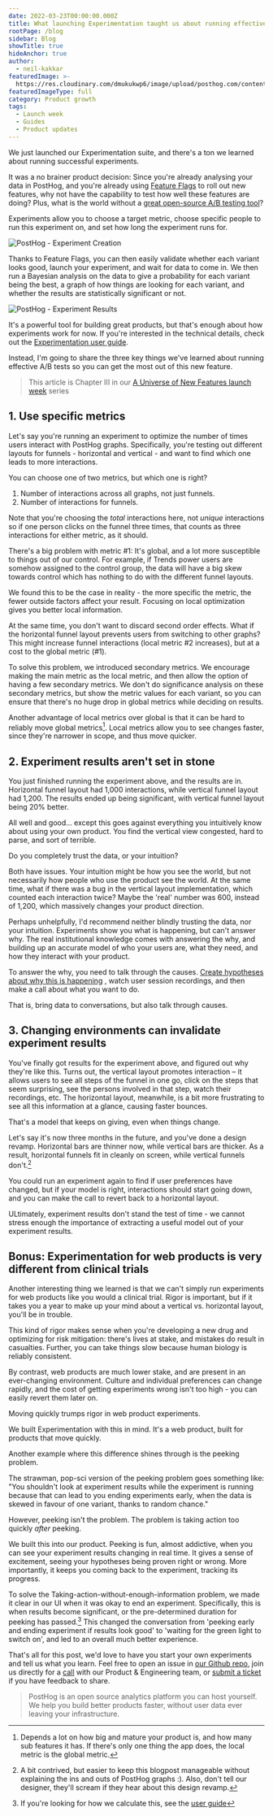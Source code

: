 ```yaml
---
date: 2022-03-23T00:00:00.000Z
title: What launching Experimentation taught us about running effective A/B tests
rootPage: /blog
sidebar: Blog
showTitle: true
hideAnchor: true
author:
  - neil-kakkar
featuredImage: >-
  https://res.cloudinary.com/dmukukwp6/image/upload/posthog.com/contents/images/blog/experiments.jpeg
featuredImageType: full
category: Product growth
tags:
  - Launch week
  - Guides
  - Product updates
---
```


We just launched our Experimentation suite, and there's a ton we learned about running successful experiments.

It was a no brainer product decision: Since you're already analysing your data in PostHog, and you're already using [Feature Flags](/product/feature-flags) to roll out new features, why not have the capability to test how well these features are doing? Plus, what is the world without a [great open-source A/B testing tool](/blog/best-open-source-ab-testing-tools)?

Experiments allow you to choose a target metric, choose specific people to run this experiment on, and set how long the experiment runs for.

![PostHog - Experiment Creation](https://res.cloudinary.com/dmukukwp6/image/upload/v1710055416/posthog.com/contents/images/blog/experimentation/experiment-creation.png)

Thanks to Feature Flags, you can then easily validate whether each variant looks good, launch your experiment, and wait for data to come in. We then run a Bayesian analysis on the data to give a probability for each variant being the best, a graph of how things are looking for each variant, and whether the results are statistically significant or not.

![PostHog - Experiment Results](https://res.cloudinary.com/dmukukwp6/image/upload/v1710055416/posthog.com/contents/images/blog/experimentation/experiment-results.png)

It's a powerful tool for building great products, but that's enough about how experiments work for now. If you're interested in the technical details, check out the [Experimentation user guide](/docs/user-guides/experimentation).  

Instead, I'm going to share the three key things we've learned about running effective A/B tests so you can get the most out of this new feature.

> This article is Chapter III in our [A Universe of New Features launch week](/blog/launch-week-universe-of-new-features) series


## 1. Use specific metrics

Let's say you're running an experiment to optimize the number of times users interact with PostHog graphs. Specifically, you're testing out different layouts for funnels - horizontal and vertical - and want to find which one leads to more interactions.

You can choose one of two metrics, but which one is right?

1. Number of interactions across all graphs, not just funnels.
2. Number of interactions for funnels.

Note that you're choosing the _total_ interactions here, not _unique_ interactions so if one person clicks on the funnel three times, that counts as three interactions for either metric, as it should.

There's a big problem with metric #1: It's global, and a lot more susceptible to things out of our control. For example, if Trends power users are somehow assigned to the control group, the data will have a big skew towards control which has nothing to do with the different funnel layouts.

We found this to be the case in reality - the more specific the metric, the fewer outside factors affect your result. Focusing on local optimization gives you better local information.

At the same time, you don't want to discard second order effects. What if the horizontal funnel layout prevents users from switching to other graphs? This might increase funnel interactions (local metric #2 increases), but at a cost to the global metric (#1).

To solve this problem, we introduced secondary metrics. We encourage making the main metric as the local metric, and then allow the option of having a few secondary metrics. We don't do significance analysis on these secondary metrics, but show the metric values for each variant, so you can ensure that there's no huge drop in global metrics while deciding on results.

Another advantage of local metrics over global is that it can be hard to reliably move global metrics[^2]. Local metrics allow you to see changes faster, since they're narrower in scope, and thus move quicker.

[^2]: Depends a lot on how big and mature your product is, and how many sub features it has. If there's only one thing the app does, the local metric is the global metric.

## 2. Experiment results aren't set in stone

You just finished running the experiment above, and the results are in. Horizontal funnel layout had 1,000 interactions, while vertical funnel layout had 1,200. The results ended up being significant, with vertical funnel layout being 20% better.

All well and good... except this goes against everything you intuitively know about using your own product. You find the vertical view congested, hard to parse, and sort of terrible.

Do you completely trust the data, or your intuition?

Both have issues. Your intuition might be how you see the world, but not necessarily how people who use the product see the world. At the same time, what if there was a bug in the vertical layout implementation, which counted each interaction twice? Maybe the 'real' number was 600, instead of 1,200, which massively changes your product direction.

Perhaps unhelpfully, I'd recommend neither blindly trusting the data, nor your intuition. Experiments show you what is happening, but can't answer why. The real institutional knowledge comes with answering the why, and building up an accurate model of who your users are, what they need, and how they interact with your product.

To answer the why, you need to talk through the causes. <a target='_blank' rel="noopener" href='https://neilkakkar.com/Bayes-Theorem-Framework-for-Critical-Thinking.html'> Create hypotheses about why this is happening</a> , watch user session recordings, and then make a call about what you want to do.

That is, bring data to conversations, but also talk through causes.

## 3. Changing environments can invalidate experiment results

You've finally got results for the experiment above, and figured out why they're like this. Turns out, the vertical layout promotes interaction – it allows users to see all steps of the funnel in one go, click on the steps that seem surprising, see the persons involved in that step, watch their recordings, etc. The horizontal layout, meanwhile, is a bit more frustrating to see all this information at a glance, causing faster bounces.

That's a model that keeps on giving, even when things change.

Let's say it's now three months in the future, and you've done a design revamp. Horizontal bars are thinner now, while vertical bars are thicker. As a result, horizontal funnels fit in cleanly on screen, while vertical funnels don't.[^4]

You could run an experiment again to find if user preferences have changed, but if your model is right, interactions should start going down, and you can make the call to revert back to a horizontal layout.

[^4]: A bit contrived, but easier to keep this blogpost manageable without explaining the ins and outs of PostHog graphs :). Also, don't tell our designer, they'll scream if they hear about this design revamp.

ULtimately, experiment results don't stand the test of time - we cannot stress enough the importance of extracting a useful model out of your experiment results.

## Bonus: Experimentation for web products is very different from clinical trials

Another interesting thing we learned is that we can't simply run experiments for web products like you would a clinical trial. Rigor is important, but if it takes you a year to make up your mind about a vertical vs. horizontal layout, you'll be in trouble.

This kind of rigor makes sense when you're developing a new drug and optimizing for risk mitigation: there's lives at stake, and mistakes do result in casualties. Further, you can take things slow because human biology is reliably consistent.

By contrast, web products are much lower stake, and are present in an ever-changing environment. Culture and individual preferences can change rapidly, and the cost of getting experiments wrong isn't too high - you can easily revert them later on.

Moving quickly trumps rigor in web product experiments.

We built Experimentation with this in mind. It's a web product, built for products that move quickly.

Another example where this difference shines through is the peeking problem.

The strawman, pop-sci version of the peeking problem goes something like: "You shouldn't look at experiment results while the experiment is running because that can lead to you ending experiments early, when the data is skewed in favour of one variant, thanks to random chance."

However, peeking isn't the problem. The problem is taking action too quickly _after_ peeking.

We built this into our product. Peeking is fun, almost addictive, when you can see your experiment results changing in real time. It gives a sense of excitement, seeing your hypotheses being proven right or wrong. More importantly, it keeps you coming back to the experiment, tracking its progress.

To solve the Taking-action-without-enough-information problem, we made it clear in our UI when it was okay to end an experiment. Specifically, this is when results become significant, or the pre-determined duration for peeking has passed.[^1] This changed the conversation from 'peeking early and ending experiment if results look good' to 'waiting for the green light to switch on', and led to an overall much better experience.

[^1]: If you're looking for how we calculate this, see the [user guide](/docs/user-guides/experimentation)

That's all for this post, we'd love to have you start your own experiments and tell us what you learn. Feel free to open an issue in [our Github repo](https://github.com/PostHog/posthog), join us directly for a [call](https://calendly.com/posthog-feedback) with our Product & Engineering team, or [submit a ticket](https://app.posthog.com/home#supportModal) if you have feedback to share.

> PostHog is an open source analytics platform you can host yourself. We help you build better products faster, without user data ever leaving your infrastructure.

<ArrayCTA />

